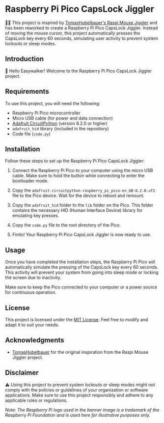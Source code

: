 # Raspberry Pi Pico CapsLock Jiggler

🕺💡 This project is inspired by [TomasHubelbauer's Raspi Mouse Jiggler](https://github.com/TomasHubelbauer/raspi-mouse-jiggler) and has been reworked to create a Raspberry Pi Pico CapsLock Jiggler. Instead of moving the mouse cursor, this project automatically presses the CapsLock key every 60 seconds, simulating user activity to prevent system lockouts or sleep modes.

## Introduction

👋 Hello Easywalker! Welcome to the Raspberry Pi Pico CapsLock Jiggler project.

## Requirements

To use this project, you will need the following:

- Raspberry Pi Pico microcontroller
- Micro USB cable (for power and data connection)
- [Adafruit CircuitPython](https://circuitpython.org/board/raspberry_pi_pico/) (version 8.2.0 or higher)
- `adafruit_hid` library (included in the repository)
- Code file (`code.py`)

## Installation

Follow these steps to set up the Raspberry Pi Pico CapsLock Jiggler:

1. Connect the Raspberry Pi Pico to your computer using the micro USB cable. Make sure to hold the button while connecting to enter the bootloader mode.

2. Copy the `adafruit-circuitpython-raspberry_pi_pico-en_GB-8.2.0.uf2` file to the Pico device. Wait for the device to reboot and remount.

3. Copy the `adafruit_hid` folder to the `lib` folder on the Pico. This folder contains the necessary HID (Human Interface Device) library for emulating key presses.

4. Copy the `code.py` file to the root directory of the Pico.

5. Finito! Your Raspberry Pi Pico CapsLock Jiggler is now ready to use.

## Usage

Once you have completed the installation steps, the Raspberry Pi Pico will automatically simulate the pressing of the CapsLock key every 60 seconds. This activity will prevent your system from going into sleep mode or locking the screen due to inactivity.

Make sure to keep the Pico connected to your computer or a power source for continuous operation.

## License

This project is licensed under the [MIT License](LICENSE). Feel free to modify and adapt it to suit your needs.

## Acknowledgments

- [TomasHubelbauer](https://github.com/TomasHubelbauer) for the original inspiration from the Raspi Mouse Jiggler project.

## Disclaimer

⚠️ Using this project to prevent system lockouts or sleep modes might not comply with the policies or guidelines of your organization or software applications. Make sure to use this project responsibly and adhere to any applicable rules or regulations.

*Note: The Raspberry Pi logo used in the banner image is a trademark of the Raspberry Pi Foundation and is used here for illustrative purposes only.*
